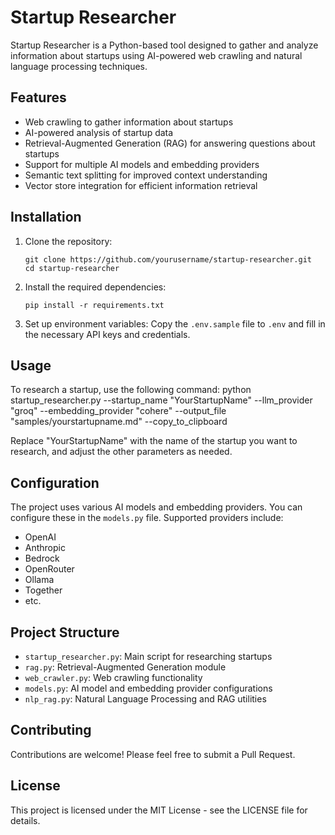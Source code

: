 # Startup Researcher

Startup Researcher is a Python-based tool designed to gather and analyze information about startups using AI-powered web crawling and natural language processing techniques.

## Features

- Web crawling to gather information about startups
- AI-powered analysis of startup data
- Retrieval-Augmented Generation (RAG) for answering questions about startups
- Support for multiple AI models and embedding providers
- Semantic text splitting for improved context understanding
- Vector store integration for efficient information retrieval

## Installation

1. Clone the repository:
   ```
   git clone https://github.com/yourusername/startup-researcher.git
   cd startup-researcher
   ```

2. Install the required dependencies:
   ```
   pip install -r requirements.txt
   ```

3. Set up environment variables:
   Copy the `.env.sample` file to `.env` and fill in the necessary API keys and credentials.

## Usage

To research a startup, use the following command:
python startup_researcher.py --startup_name "YourStartupName" --llm_provider "groq" --embedding_provider "cohere" --output_file "samples/yourstartupname.md" --copy_to_clipboard

Replace "YourStartupName" with the name of the startup you want to research, and adjust the other parameters as needed.

## Configuration

The project uses various AI models and embedding providers. You can configure these in the `models.py` file. Supported providers include:

- OpenAI
- Anthropic
- Bedrock
- OpenRouter
- Ollama
- Together
- etc.

## Project Structure

- `startup_researcher.py`: Main script for researching startups
- `rag.py`: Retrieval-Augmented Generation module
- `web_crawler.py`: Web crawling functionality
- `models.py`: AI model and embedding provider configurations
- `nlp_rag.py`: Natural Language Processing and RAG utilities

## Contributing

Contributions are welcome! Please feel free to submit a Pull Request.

## License

This project is licensed under the MIT License - see the LICENSE file for details.